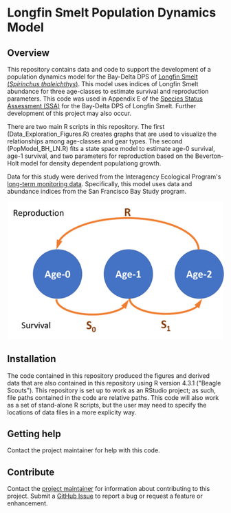 # Longfin Smelt Population Dynamics Model

## Overview

This repository contains data and code to support the development of a population dynamics model for the Bay-Delta DPS of [Longfin Smelt (*Spirinchus thaleichthys*)](https://www.fws.gov/species/longfin-smelt-spirinchus-thaleichthys). This model uses indices of Longfin Smelt abundance for three age-classes to estimate survival and reproduction parameters. This code was used in Appendix E of the [Species Status Assessment (SSA)](https://www.fws.gov/node/4531791) for the Bay-Delta DPS of Longfin Smelt. Further development of this project may also occur.

There are two main R scripts in this repository. The first (Data_Exploration_Figures.R) creates graphs that are used to visualize the relationships among age-classes and gear types. The second (PopModel_BH_LN.R) fits a state space model to estimate age-0 survival, age-1 survival, and two parameters for reproduction based on the Beverton-Holt model for density dependent populationg growth.

Data for this study were derived from the Interagency Ecological Program's [long-term monitoring data](https://iep.ca.gov/Data/IEP-Survey-Data). Specifically, this model uses data and abundance indices from the San Francisco Bay Study program.

![alt text placeholder](Figures/Fig1_conceptual_model.png)


## Installation

The code contained in this repository produced the figures and derived data that are also contained in this repository using R version 4.3.1 ("Beagle Scouts").
This repository is set up to work as an RStudio project; as such, file paths contained in the code are relative paths. This code will also work as a set of stand-alone R scripts, but the user may need to specify the locations of data files in a more explicity way.

## Getting help

Contact the project maintainer for help with this code.  

## Contribute

Contact the [project maintainer](vanessa_tobias@fws.gov) for information about contributing to this project. Submit a [GitHub Issue](https://github.com/USFWS/Longfin-Smelt-Length-at-Date/issues) to report a bug or request a feature or enhancement.

